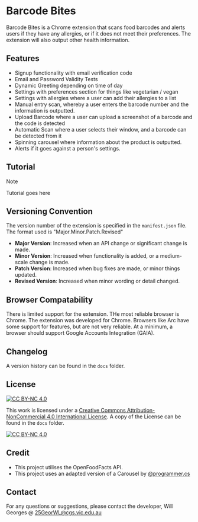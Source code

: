 # Barcode Bites

Barcode Bites is a Chrome extension that scans food barcodes and alerts users if they have any allergies, or if it does not meet their preferences. The extension will also output other health information.

## Features

- Signup functionality with email verification code
- Email and Password Validity Tests
- Dynamic Greeting depending on time of day
- Settings with preferences section for things like vegetarian / vegan
- Settings with allergies where a user can add their allergies to a list
- Manual entry scan, whereby a user enters the barcode number and the information is outputted.
- Upload Barcode where a user can upload a screenshot of a barcode and the code is detected
- Automatic Scan where a user selects their window, and a barcode can be detected from it
- Spinning carousel where information about the product is outputted.
- Alerts if it goes against a person's settings.

## Tutorial

> [!NOTE]
> Tutorial goes here

## Versioning Convention

The version number of the extension is specified in the `manifest.json` file. The format used is "Major.Minor.Patch.Revised"

- **Major Version**: Increased when an API change or significant change is made.
- **Minor Version**: Increased when functionality is added, or a medium-scale change is made.
- **Patch Version**: Increased when bug fixes are made, or minor things updated.
- **Revised Version**: Increased when minor wording or detail changed.

## Browser Compatability

There is limited support for the extension. THe most reliable browser is Chrome. The extension was developed for Chrome. Browsers like Arc have some support for features, but are not very reliable. At a minimum, a browser should support Google Accounts Integration (GAIA).

## Changelog

A version history can be found in the `docs` folder.

## License

[![CC BY-NC 4.0][cc-by-nc-shield]][cc-by-nc]

This work is licensed under a
[Creative Commons Attribution-NonCommercial 4.0 International License][cc-by-nc]. A copy of the License can be found in the `docs` folder.

[![CC BY-NC 4.0][cc-by-nc-image]][cc-by-nc]

[cc-by-nc]: https://creativecommons.org/licenses/by-nc/4.0/
[cc-by-nc-image]: https://licensebuttons.net/l/by-nc/4.0/88x31.png
[cc-by-nc-shield]: https://img.shields.io/badge/License-CC%20BY--NC%204.0-lightgrey.svg

## Credit

- This project utilises the OpenFoodFacts API.
- This project uses an adapted version of a Carousel by [@programmer.cs](https://www.instagram.com/programador.cs/)

## Contact

For any questions or suggestions, please contact the developer, Will Georges @ 25GeorWL@cgs.vic.edu.au